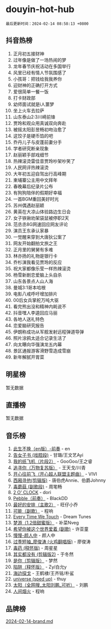 # douyin-hot-hub

`最后更新时间：2024-02-14 08:58:13 +0800`

## 抖音热榜

1. 正月初五接财神
1. 过年像是做了一场热闹的梦
1. 龙年春节庆祝活动在多国举行
1. 风里已经有情人节氛围感了
1. 小孩哥：把钱给我我养你
1. 迎财神的正确打开方式
1. 爱很简单一餐一饭
1. 打卡财政部
1. 幼师面试就是i人噩梦
1. 坐上火车去拉萨
1. 山东泰山2:3川崎前锋
1. 贾玲和观众用真诚双向奔赴
1. 被摇太阳彭昱畅初吻治愈了
1. 这饺子是硬币馅的吧
1. 乔丹儿子与皮蓬前妻分手
1. 学者研究断亲现象
1. 赵丽颖手部戏细节
1. 热辣滚烫雷佳音贾玲吵架吵笑了
1. 人民网评热辣滚烫
1. 大年初五迎自驾出行高峰期
1. 柬埔寨公主用中文拜年
1. 春晚幕后纪录片公布
1. 有狗狗陪伴的假期好幸福
1. 一首BGM重回美好时光
1. 苏州偶遇赵丽颖
1. 黄英在大凉山体验路边生日会
1. 女子铁锹劝架袋鼠被停职2天
1. 范丞丞8G网速回应网友评论
1. 演员王东承认家暴
1. 一觉醒来穿到大唐狄公案了
1. 网友开始翻拍文旅之王
1. 正月里的舅舅有多难
1. 林亦扬的礼物是银行卡
1. 乔杉演我看见贾玲的反应
1. 祝大家都像乐莹一样热辣滚烫
1. 杨雪新剧恋爱脑上头自杀
1. 山东各景点人山人海
1. 曼城3:1哥本哈根
1. 电影八戒呼吁增加排片
1. 00后女兵掌舵万吨大驱
1. 看完熊出没和精神内耗说不
1. 抖音嘿人李逵回应马丽
1. 各地人送礼特色
1. 恋爱脑研究报告
1. 伊朗称成功从军舰发射远程弹道导弹
1. 照片涂鸦太适合记录生活了
1. 向太曝向华强演龙五内幕
1. 景区通报游客滑野雪造成雪崩
1. 新年解腻开胃菜

## 明星榜

暂无数据

## 直播榜

暂无数据

## 音乐榜

1. [此生不换（en版）-前奏](https://sf5-hl-cdn-tos.douyinstatic.com/obj/tos-cn-ve-2774/oMDvUGwhKrKYDEqXiMYEwxZqBWIJFA92CiLAO) - en
1. [告女子书 (戏腔段)](https://sf6-cdn-tos.douyinstatic.com/obj/tos-cn-ve-2774/osCCzFxWgstBDi92ZfBB4ht7gQENBmQMAl0eI6) - 甘璐/王文艺Ayi
1. [我的纸飞机（片段2）](https://sf5-hl-cdn-tos.douyinstatic.com/obj/tos-cn-ve-2774/oM2ZrKcg2CD5AeRB2gkeXOFB1IxAGJdZPazYHf) - GooGoo/王之睿
1. [追寻你（万物复苏版）](https://sf5-hl-cdn-tos.douyinstatic.com/obj/tos-cn-ve-2774/oYeAZJsbjIDit9APmBg8u6uDUQnHmoCf3gbo74) - 王天戈/川青
1. [开心往前飞（开心超人联盟主题曲）](https://sf5-hl-cdn-tos.douyinstatic.com/obj/tos-cn-ve-2774/9d8fb7c82cf1421fb93a9fe925275e0a) - VIVI
1. [西厢寻他(剪辑版)](https://sf6-cdn-tos.douyinstatic.com/obj/tos-cn-ve-2774/oUsAVfAQKlRNxEv5qxvIB8o5qmIWUcXbzJKJhw) - 唐伯虎Annie、伯爵Johnny
1. [毒蘑菇 (副歌段)](https://sf6-cdn-tos.douyinstatic.com/obj/tos-cn-ve-2774/ocDEUsfdLjxnlFXtfogBCiQCEqYB7QZgZ8VViM) - 周笔畅
1. [2 O' CLOCK](https://sf6-cdn-tos.douyinstatic.com/obj/tos-cn-ve-2774/oIUBICeqlYQHTigCBOnCMlwBZJkgiBjt1oDfbg) - dori
1. [Pebble（前奏）](https://sf6-cdn-tos.douyinstatic.com/obj/tos-cn-ve-2774/5e6913036e674b34b92df6abd1361f00) - BlackDD
1. [最好的安排（主歌2）](https://sf5-hl-cdn-tos.douyinstatic.com/obj/tos-cn-ve-2774/oMMZX1DuHpMwgoDztBmZswgQnbCeeANZxBHkFY) - 旺仔小乔
1. [可能（副歌）](https://sf5-hl-cdn-tos.douyinstatic.com/obj/tos-cn-ve-2774/cde1731888894259b333569393c2fb51) - 程响
1. [Every Time We Touch](https://sf5-hl-cdn-tos.douyinstatic.com/obj/tos-cn-ve-2774/ogN6lUKQeBBfEVhIOMikG1CcJjugxk1tztZyhP) - Dream Tunes
1. [梦游（1.2倍甜蜜版）](https://sf5-hl-cdn-tos.douyinstatic.com/obj/tos-cn-ve-2774/o4gyAUm8hwufoEABmwVIiQtHsFuGzAEEWtNMzo) - 补菜Nveg
1. [希望你被这个世界爱着 (副歌)](https://sf5-hl-cdn-tos.douyinstatic.com/obj/tos-cn-ve-2774/oUHCmWQfZlE3QQBKBeD8rCFLpJzPgCpImhsxMt) - 许亚童
1. [慢慢-颜人中](https://sf5-hl-cdn-tos.douyinstatic.com/obj/tos-cn-ve-2774/ocjHNfBXdBxQNC8ZGAeoLMFTUgtBg8bkExunDC) - 颜人中
1. [过季短袖_廖俊涛 (火鸡翻唱版)](https://sf5-hl-cdn-tos.douyinstatic.com/obj/tos-cn-ve-2774/ogQVJl0tRBKxQgZji7YClFEBrVDeHpPTWfCZbQ) - 廖俊涛
1. [毒药 (释怀版)](https://sf6-cdn-tos.douyinstatic.com/obj/tos-cn-ve-2774/oYILMEAzspdZBIzy4frJNB8ZHPHWAhiwowd4Ad) - 周星星
1. [其实都没有 (剪辑版2)](https://sf5-hl-cdn-tos.douyinstatic.com/obj/tos-cn-ve-2774/oEBNQenHZtBhxYjGgUDQk0BCHTigQafgFlbQ7k) - 于冬然
1. [是你（剪辑版）](https://sf5-hl-cdn-tos.douyinstatic.com/obj/tos-cn-ve-2774/46019dae783c4c969944217fe1cfafc4) - 梦然
1. [陷阱（释怀版）](https://sf5-hl-cdn-tos.douyinstatic.com/obj/tos-cn-ve-2774/oE8C21LeZrzKLDFfQYgMzx4GAIHageG5IzayY7) - Zy/白允y
1. [海边探戈](https://sf5-hl-cdn-tos.douyinstatic.com/obj/tos-cn-ve-2774/os9gE0VQCGqt6VQkZDyBBYvfSDY0QFe3vVmubn) - 王鹤棣/王齐铭/朴鲨
1. [universe (sped up)](https://sf5-hl-cdn-tos.douyinstatic.com/obj/tos-cn-ve-2774/oIQnurQLDCsdYeegkM4CKuVb23MZBXtX6QB8bv) - thuy
1. [太阳（全网搜_太阳刘鹏_可听）](https://sf3-cdn-tos.douyinstatic.com/obj/tos-cn-ve-2774/ogWbyIQnlBFImVbeDocRdCIYtBHlbJXgfZMvgz) - 刘鹏
1. [人间烟火](https://sf6-cdn-tos.douyinstatic.com/obj/tos-cn-ve-2774/947983139f35446684610238bba8e7a9) - 程响

## 品牌榜

[2024-02-14-brand.md](2024-02-14-brand.md)
